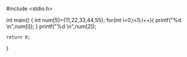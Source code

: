 #include <stdio.h>

int main()
{
    int num[5]={11,22,33,44,55};
    for(int i=0;i<5;i++){
        printf("%d \n",num[i]);
    } 
    printf("%d \n",num[2]);
    
    return 0;
}

